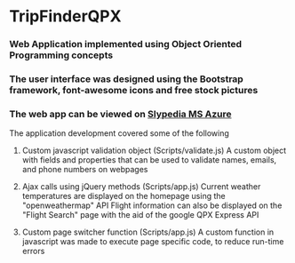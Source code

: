 # TripFinderQPX

### Web Application implemented using Object Oriented Programming concepts

### The user interface was designed using the Bootstrap framework, font-awesome icons and free stock pictures

### The web app can be viewed on [Slypedia MS Azure](http://slypedia.azurewebsites.net/)

The application development covered some of the following
1. Custom javascript validation object (Scripts/validate.js)
      A custom object with fields and properties that can be used to validate names, emails, and phone numbers on webpages

2. Ajax calls using jQuery methods (Scripts/app.js)
      Current weather temperatures are displayed on the homepage using the "openweathermap" API
      Flight information can also be displayed on the "Flight Search" page with the aid of the google QPX Express API

4. Custom page switcher function (Scripts/app.js)
      A custom function in javascript was made to execute page specific code, to reduce run-time errors

  
